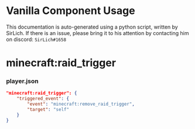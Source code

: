 # Vanilla Component Usage
This documentation is auto-generated using a python script, written by SirLich. If there is an issue, please bring it to his attention by contacting him on discord: `SirLich#1658`

# minecraft:raid_trigger
### player.json
```JSON
"minecraft:raid_trigger": {
    "triggered_event": {
        "event": "minecraft:remove_raid_trigger",
        "target": "self"
    }
}
```

